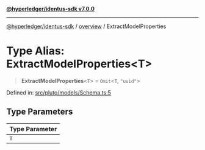 [**@hyperledger/identus-sdk v7.0.0**](../../README.md)

***

[@hyperledger/identus-sdk](../../README.md) / [overview](../README.md) / ExtractModelProperties

# Type Alias: ExtractModelProperties\<T\>

> **ExtractModelProperties**\<`T`\> = `Omit`\<`T`, `"uuid"`\>

Defined in: [src/pluto/models/Schema.ts:5](https://github.com/hyperledger/identus-edge-agent-sdk-ts/blob/96423ee84b124a31ce63036d9d623d1cb73a13c2/src/pluto/models/Schema.ts#L5)

## Type Parameters

| Type Parameter |
| ------ |
| `T` |
